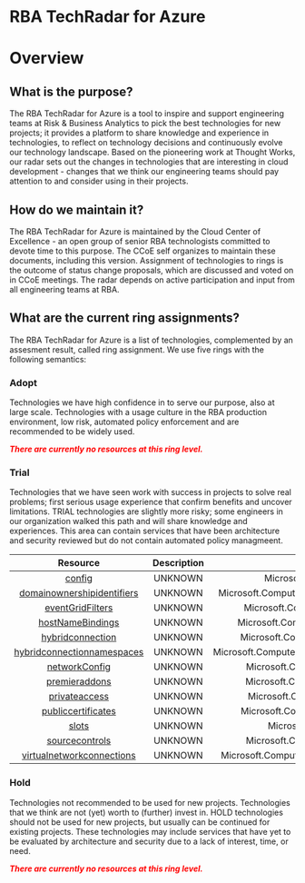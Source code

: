 
RBA TechRadar for Azure
=======================

# Overview

## What is the purpose?


The RBA TechRadar for Azure is a tool to inspire and support engineering teams at Risk & Business Analytics to pick the best technologies for new projects; it provides a platform to share knowledge and experience in technologies, to reflect on technology decisions and continuously evolve our technology landscape.  Based on the pioneering work at Thought Works, our radar sets out the changes in technologies that are interesting in cloud development - changes that we think our engineering teams should pay attention to and consider using in their projects.
## How do we maintain it?


The RBA TechRadar for Azure is maintained by the Cloud Center of Excellence - an open group of senior RBA technologists committed to devote time to this purpose.  The CCoE self organizes to maintain these documents, including this version.  Assignment of technologies to rings is the outcome of status change proposals, which are discussed and voted on in CCoE meetings.  The radar depends on active participation and input from all engineering teams at RBA.
## What are the current ring assignments?


The RBA TechRadar for Azure is a list of technologies, complemented by an assesment result, called ring assignment.  We use five rings with the following semantics:
### Adopt


Technologies we have high confidence in to serve our purpose, also at large scale.  Technologies with a usage culture in the RBA production environment, low risk, automated policy enforcement and are recommended to be widely used.  
  
***<font color="red"> There are currently no resources at this ring level. </font>***
### Trial


Technologies that we have seen work with success in projects to solve real problems;  first serious usage experience that confirm benefits and uncover limitations.  TRIAL technologies are slightly more risky; some engineers in our organization walked this path and will share knowledge and experiences.  This area can contain services that have been architecture and security reviewed but do not contain automated policy managmeent.  

|Resource|Description|Path|Status|
| :---: | :---: | :---: | :---: |
|[config](https://github.com/openrba/python-azure-techradar/Microsoft.Compute/sites/config/README.md)|UNKNOWN|Microsoft.Compute/sites/config|TRIAL|
|[domainownershipidentifiers](https://github.com/openrba/python-azure-techradar/Microsoft.Compute/sites/domainownershipidentifiers/README.md)|UNKNOWN|Microsoft.Compute/sites/domainownershipidentifiers|TRIAL|
|[eventGridFilters](https://github.com/openrba/python-azure-techradar/Microsoft.Compute/sites/eventGridFilters/README.md)|UNKNOWN|Microsoft.Compute/sites/eventGridFilters|TRIAL|
|[hostNameBindings](https://github.com/openrba/python-azure-techradar/Microsoft.Compute/sites/hostNameBindings/README.md)|UNKNOWN|Microsoft.Compute/sites/hostNameBindings|TRIAL|
|[hybridconnection](https://github.com/openrba/python-azure-techradar/Microsoft.Compute/sites/hybridconnection/README.md)|UNKNOWN|Microsoft.Compute/sites/hybridconnection|TRIAL|
|[hybridconnectionnamespaces](https://github.com/openrba/python-azure-techradar/Microsoft.Compute/sites/hybridconnectionnamespaces/README.md)|UNKNOWN|Microsoft.Compute/sites/hybridconnectionnamespaces|TRIAL|
|[networkConfig](https://github.com/openrba/python-azure-techradar/Microsoft.Compute/sites/networkConfig/README.md)|UNKNOWN|Microsoft.Compute/sites/networkConfig|TRIAL|
|[premieraddons](https://github.com/openrba/python-azure-techradar/Microsoft.Compute/sites/premieraddons/README.md)|UNKNOWN|Microsoft.Compute/sites/premieraddons|TRIAL|
|[privateaccess](https://github.com/openrba/python-azure-techradar/Microsoft.Compute/sites/privateaccess/README.md)|UNKNOWN|Microsoft.Compute/sites/privateaccess|TRIAL|
|[publiccertificates](https://github.com/openrba/python-azure-techradar/Microsoft.Compute/sites/publiccertificates/README.md)|UNKNOWN|Microsoft.Compute/sites/publiccertificates|TRIAL|
|[slots](https://github.com/openrba/python-azure-techradar/Microsoft.Compute/sites/slots/README.md)|UNKNOWN|Microsoft.Compute/sites/slots|TRIAL|
|[sourcecontrols](https://github.com/openrba/python-azure-techradar/Microsoft.Compute/sites/sourcecontrols/README.md)|UNKNOWN|Microsoft.Compute/sites/sourcecontrols|TRIAL|
|[virtualnetworkconnections](https://github.com/openrba/python-azure-techradar/Microsoft.Compute/sites/virtualnetworkconnections/README.md)|UNKNOWN|Microsoft.Compute/sites/virtualnetworkconnections|TRIAL|

### Hold


Technologies not recommended to be used for new projects. Technologies that we think are not (yet) worth to (further) invest in.  HOLD technologies should not be used for new projects, but usually can be continued for existing projects.  These technologies may include services that have yet to be evaluated by architecture and security due to a lack of interest, time, or need.  
  
***<font color="red"> There are currently no resources at this ring level. </font>***